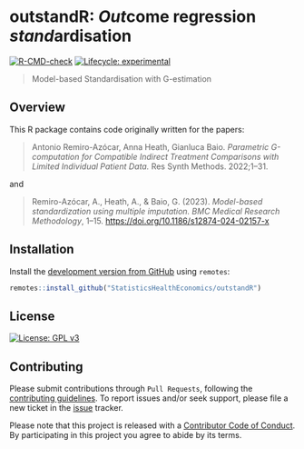 # outstandR: *Out*come regression *stand*ardisation
<!-- <img align="right" src="mime.png" width="100"> -->

<!-- badges: start -->

[![R-CMD-check](https://github.com/StatisticsHealthEconomics/outstandR/actions/workflows/R-CMD-check.yaml/badge.svg)](https://github.com/StatisticsHealthEconomics/outstandR/actions/workflows/R-CMD-check.yaml)
[![Lifecycle: experimental](https://img.shields.io/badge/lifecycle-experimental-orange.svg)](https://lifecycle.r-lib.org/articles/stages.html#experimental)
<!-- badges: end -->

> Model-based Standardisation with G-estimation

## Overview

This R package contains code originally written for the papers:

> Antonio Remiro-Azócar, Anna Heath, Gianluca Baio. _Parametric G-computation for Compatible Indirect Treatment Comparisons with Limited Individual Patient Data._
> Res Synth Methods. 2022;1–31.

and

> Remiro-Azócar, A., Heath, A., & Baio, G. (2023). _Model-based standardization using multiple imputation. BMC Medical Research Methodology_, 1–15. https://doi.org/10.1186/s12874-024-02157-x

## Installation
Install the [development version from GitHub](https://github.com/StatisticsHealthEconomics/) using `remotes`:

```r
remotes::install_github("StatisticsHealthEconomics/outstandR")
```

## License
[![License: GPL v3](https://img.shields.io/badge/License-GPLv3-blue.svg)](https://www.gnu.org/licenses/gpl-3.0)

## Contributing
Please submit contributions through `Pull Requests`, following the [contributing guidelines](https://github.com/n8thangreen/BCEA/blob/dev/CONTRIBUTING.md).
To report issues and/or seek support, please file a new ticket in the
[issue](https://github.com/StatisticsHealthEconomics/outstandR/issues) tracker.

Please note that this project is released with a [Contributor Code of Conduct](https://github.com/n8thangreen/BCEA/blob/dev/CONDUCT.md). By participating in this project you agree to abide by its terms.
